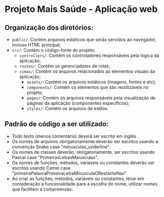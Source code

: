 # Projeto Mais Saúde - Aplicação web

## Organização dos diretórios:

- `public/`: Contém arquivos estáticos que serão servidos ao navegador, incluso HTML principal;
- `src/`: Contém o código-fonte do projeto;
    - `controllers/`: Contém os controladores responsáveis pela lógica da aplicação;
    - `routes/`: Contém os gerenciadores de rotas;
    - `views/`: Contém os arquivos relacionados ao elementos visuais da aplicação;
        - `assets/`: Contém os arquivos estáticos (imagens, fontes e etc);
        - `components/`: Contém os elementos que são reutilizáveis  no projeto;
        - `pages/`: Contém os arquivos responsáveis pela visualização de páginas da aplicação (componentes específicos);
        - `styles/`: Contém os arquivos de estilos.
## Padrão de código a ser utilizado: 
  - Todo texto (menos comentário) deverá ser escrito em inglês.
  - Os nomes de arquivos obrigatoriamente deverão ser escritos usando a convenção Snake case "minusculas_underline".
  - Os nomes de classes deverão, obrigatoriamente, ser escritos usando Pascal case "PrimeirasLetrasMaiusculas".
  - Os nomes de funções, métodos, variáveis ou constantes deverão ser escritos usando Camel case "primeiraPalavraPrimeiraLetraMinusculaORestanteNao".
  - Ao criar as funções, métodos, variáveis ou constantes, levar em consideração a funcionalidade para a escolha do nome, utilizar nomes que facilitem a compreensão.
